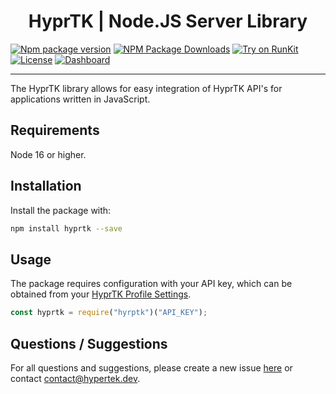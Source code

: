 <h1 style="text-align:center">
HyprTK | Node.JS Server Library
</h1>

[![Npm package version](https://badgen.net/npm/v/hyprtk)](https://npmjs.com/package/hyprtk)
[![NPM Package Downloads](https://badgen.net/npm/dt/hyprtk)](https://npmjs.com/package/hyprtk)
[![Try on RunKit](https://badge.runkitcdn.com/hyprtk.svg)](https://runkit.com/npm/hyprtk)
[![License](https://img.shields.io/github/license/hyperteksolutions/hyprtk)](https://github.com/Hypertek-Solutions/hyprtk/blob/master/LICENSE)
[![Dashboard](https://img.shields.io/website-up-down-green-red/http/shields.io.svg)](https://hypr.tk/)

---

The HyprTK library allows for easy integration of HyprTK API's for applications written in JavaScript.

## Requirements

Node 16 or higher.

## Installation

Install the package with:

```sh
npm install hyprtk --save
```

## Usage

The package requires configuration with your API key, which can be obtained from your [HyprTK Profile Settings](https://app.hypr.tk/settings).

```javascript
const hyprtk = require("hyrptk")("API_KEY");
```

## Questions / Suggestions

For all questions and suggestions, please create a new issue [here](https://github.com/hyperteksolutions/hyprtk/issues/new) or contact [contact@hypertek.dev](mailto:contact@hypertek.dev).
